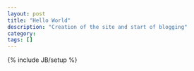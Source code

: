 ```yaml
---
layout: post
title: "Hello World"
description: "Creation of the site and start of blogging"
category: 
tags: []
---
```

{% include JB/setup %}
